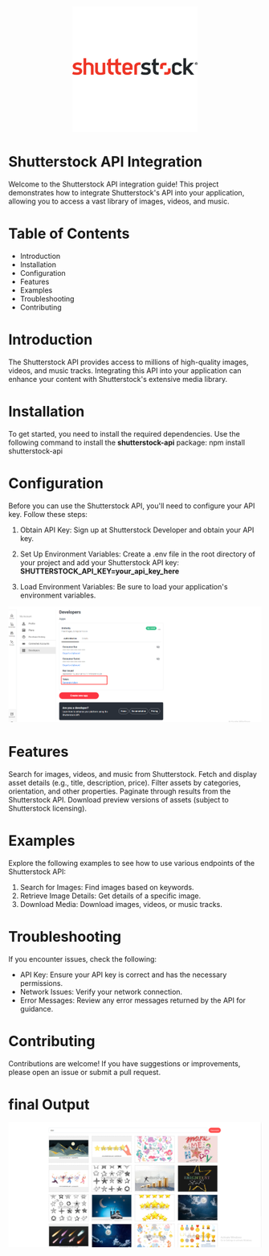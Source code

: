 <p align="center">
<a href="https://www.shutterstock.com/" target="_blank" rel="noopener noreferrer"><img src="/resources/images/Best-API-nominations-400x400-Shutterstock.jpg" width="250px" alt="logo"></a></p>
</p>

# Shutterstock API Integration
Welcome to the Shutterstock API integration guide! This project demonstrates how to integrate Shutterstock's API into your application, allowing you to access a vast library of images, videos, and music.

# Table of Contents
- Introduction
- Installation
- Configuration
- Features
- Examples
- Troubleshooting
- Contributing

# Introduction
The Shutterstock API provides access to millions of high-quality images, videos, and music tracks. Integrating this API into your application can enhance your content with Shutterstock's extensive media library.

# Installation
To get started, you need to install the required dependencies. Use the following command to install the **shutterstock-api** package:
npm install shutterstock-api

# Configuration
Before you can use the Shutterstock API, you'll need to configure your API key. Follow these steps:

1. Obtain API Key: Sign up at Shutterstock Developer and obtain your API key.

2. Set Up Environment Variables: Create a .env file in the root directory of your project and add your Shutterstock API key:
**SHUTTERSTOCK_API_KEY=your_api_key_here**

3. Load Environment Variables: Be sure to load your application's environment variables.

<p align="center"><a href="#" target="_blank"><img src="/resources/images/shuttuerstock.png" width="" alt="output"></a></p>


# Features
Search for images, videos, and music from Shutterstock.
Fetch and display asset details (e.g., title, description, price).
Filter assets by categories, orientation, and other properties.
Paginate through results from the Shutterstock API.
Download preview versions of assets (subject to Shutterstock licensing).

# Examples
Explore the following examples to see how to use various endpoints of the Shutterstock API:

1. Search for Images: Find images based on keywords.
2. Retrieve Image Details: Get details of a specific image.
3. Download Media: Download images, videos, or music tracks.

# Troubleshooting
If you encounter issues, check the following:

- API Key: Ensure your API key is correct and has the necessary permissions.
- Network Issues: Verify your network connection.
- Error Messages: Review any error messages returned by the API for guidance.

# Contributing
Contributions are welcome! If you have suggestions or improvements, please open an issue or submit a pull request.

# final Output
<p align="center"><a href="#" target="_blank"><img src="/resources/images/output.png" width="" alt="output"></a></p>
